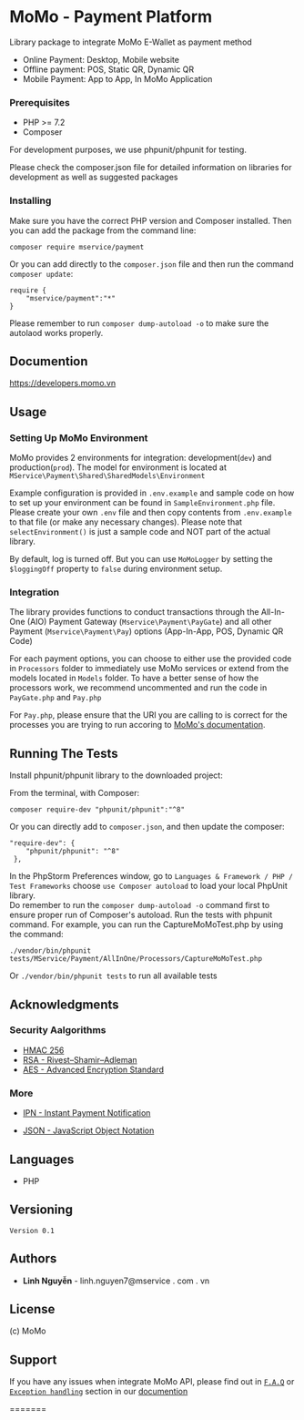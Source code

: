 # MoMo - Payment Platform

Library package to integrate MoMo E-Wallet as payment method
- Online Payment: Desktop, Mobile website
- Offline payment: POS, Static QR, Dynamic QR
- Mobile Payment: App to App, In MoMo Application  

### Prerequisites
- PHP >= 7.2
- Composer 

For development purposes, we use phpunit/phpunit for testing. 

Please check the composer.json file for detailed information on libraries for development as well as suggested packages

### Installing
Make sure you have the correct PHP version and Composer installed. Then you can add the package from the command line:

``` 
composer require mservice/payment
``` 

Or you can add directly to the `composer.json` file and then run the command `composer update`:
```
require {
    "mservice/payment":"*"
}
```

Please remember to run `composer dump-autoload -o` to make sure the autolaod works properly. 

## Documention

https://developers.momo.vn

## Usage 

### Setting Up MoMo Environment 
MoMo provides 2 environments for integration: development(```dev```) and production(```prod```). 
The model for environment is located at ```MService\Payment\Shared\SharedModels\Environment```

Example configuration is provided in ```.env.example``` and sample code on how to set up your environment can be found in ```SampleEnvironment.php``` file. Please create your own `.env` file and then copy contents from `.env.example` to that file (or make any necessary changes). Please note that `selectEnvironment()` is just a sample code and NOT part of the actual library.

By default, log is turned off. But you can use `MoMoLogger` by setting the `$loggingOff` property to `false` during environment setup. 

### Integration 
The library provides functions to conduct transactions through the All-In-One (AIO) Payment Gateway (```Mservice\Payment\PayGate```) and all other Payment (```Mservice\Payment\Pay```) options (App-In-App, POS, Dynamic QR Code)

For each payment options, you can choose to either use the provided code in ```Processors``` folder to immediately use MoMo services or extend from the models located in `Models` folder. To have a better sense of how the processors work, we recommend uncommented and run the code in ```PayGate.php``` and ```Pay.php``` 

For `Pay.php`, please ensure that the URI you are calling to is correct for the processes you are trying to run accoring to [MoMo's documentation](https://developers.momo.vn/#/). 

## Running The Tests
Install phpunit/phpunit library to the downloaded project:

From the terminal, with Composer: 
```
composer require-dev "phpunit/phpunit":"^8"
```
Or you can directly add to ```composer.json```, and then update the composer:
```    
"require-dev": {
    "phpunit/phpunit": "^8"
 },
```

In the PhpStorm Preferences window, go to `Languages & Framework / PHP / Test Frameworks` choose `use Composer autoload` to load your local PhpUnit library.   
Do remember to run the `composer dump-autoload -o` command first to ensure proper run of Composer's autoload.
Run the tests with phpunit command. For example, you can run the CaptureMoMoTest.php by using the command: 
```$xslt
./vendor/bin/phpunit tests/MService/Payment/AllInOne/Processors/CaptureMoMoTest.php
```
Or ```./vendor/bin/phpunit tests``` to run all available tests

## Acknowledgments
### Security Aalgorithms
- [HMAC 256](https://en.wikipedia.org/wiki/HMAC)
- [RSA - Rivest–Shamir–Adleman](https://en.wikipedia.org/wiki/RSA_(cryptosystem))
- [AES - Advanced Encryption Standard](https://en.wikipedia.org/wiki/Advanced_Encryption_Standard)

### More
- [IPN - Instant Payment Notification](https://developer.paypal.com/docs/classic/products/instant-payment-notification/)

- [JSON - JavaScript Object Notation](https://www.json.org/)

## Languages
- PHP

## Versioning

```
Version 0.1
``` 

## Authors

* **Linh Nguyễn** - linh.nguyen7@mservice . com . vn

## License
(c) MoMo

## Support
If you have any issues when integrate MoMo API, please find out in [`F.A.Q`](https://developers.momo.vn/#/docs/aio/?id=faq) or [`Exception handling`](https://developers.momo.vn/#/docs/error_code) section in our [documention](https://developers.momo.vn)

=======

